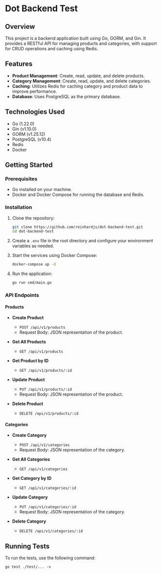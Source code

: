 # Dot Backend Test

## Overview

This project is a backend application built using Go, GORM, and Gin. It provides a RESTful API for managing products and categories, with support for CRUD operations and caching using Redis.

## Features

- **Product Management**: Create, read, update, and delete products.
- **Category Management**: Create, read, update, and delete categories.
- **Caching**: Utilizes Redis for caching category and product data to improve performance.
- **Database**: Uses PostgreSQL as the primary database.

## Technologies Used

- Go (1.22.0)
- Gin (v1.10.0)
- GORM (v1.25.12)
- PostgreSQL (v10.4)
- Redis
- Docker

## Getting Started

### Prerequisites

- Go installed on your machine.
- Docker and Docker Compose for running the database and Redis.

### Installation

1. Clone the repository:

   ```bash
   git clone https://github.com/reinhardjs/dot-backend-test.git
   cd dot-backend-test
   ```

2. Create a `.env` file in the root directory and configure your environment variables as needed.

3. Start the services using Docker Compose:

   ```bash
   docker-compose up -d
   ```

4. Run the application:

   ```bash
   go run cmd/main.go
   ```

### API Endpoints

#### Products

- **Create Product**
  - `POST /api/v1/products`
  - Request Body: JSON representation of the product.
  
- **Get All Products**
  - `GET /api/v1/products`
  
- **Get Product by ID**
  - `GET /api/v1/products/:id`
  
- **Update Product**
  - `PUT /api/v1/products/:id`
  - Request Body: JSON representation of the product.
  
- **Delete Product**
  - `DELETE /api/v1/products/:id`

#### Categories

- **Create Category**
  - `POST /api/v1/categories`
  - Request Body: JSON representation of the category.
  
- **Get All Categories**
  - `GET /api/v1/categories`
  
- **Get Category by ID**
  - `GET /api/v1/categories/:id`
  
- **Update Category**
  - `PUT /api/v1/categories/:id`
  - Request Body: JSON representation of the category.
  
- **Delete Category**
  - `DELETE /api/v1/categories/:id`

## Running Tests

To run the tests, use the following command:

```
go test ./test/... -v
```